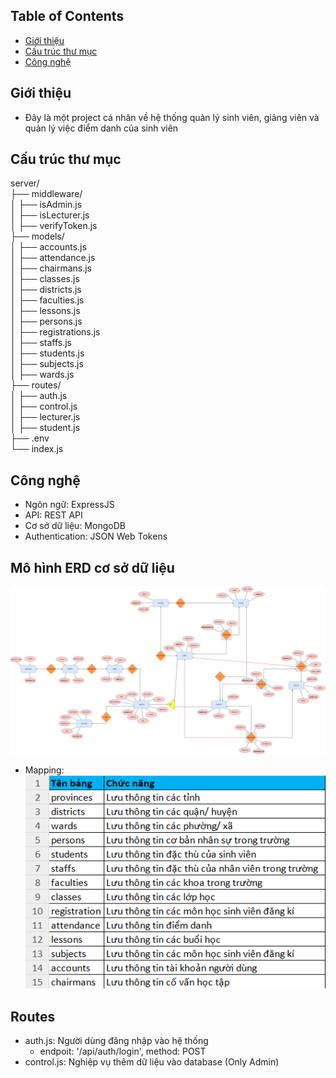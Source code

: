 ## Table of Contents
- [Giới thiệu](#gioi_thieu)
- [Cấu trúc thư mục](#cau_truc_thu_muc)
- [Công nghệ](#cong_nghe)
## Giới thiệu
- Đây là một project cá nhân về hệ thống quản lý sinh viên, giảng viên và quản lý việc điểm danh của sinh viên
## Cấu trúc thư mục
server/  
├── middleware/  
│ ├── isAdmin.js  
│ ├── isLecturer.js  
│ ├── verifyToken.js  
├── models/  
│ ├── accounts.js  
│ ├── attendance.js  
│ ├── chairmans.js  
│ ├── classes.js  
│ ├── districts.js  
│ ├── faculties.js  
│ ├── lessons.js  
│ ├── persons.js  
│ ├── registrations.js  
│ ├── staffs.js  
│ ├── students.js  
│ ├── subjects.js  
│ ├── wards.js  
├── routes/  
│ ├── auth.js  
│ ├── control.js  
│ ├── lecturer.js  
│ ├── student.js  
├── .env  
└── index.js  
## Công nghệ
- Ngôn ngữ: ExpressJS
- API: REST API
- Cơ sở dữ liệu: MongoDB
- Authentication: JSON Web Tokens
## Mô hình ERD cơ sở dữ liệu
![Database](https://github.com/NQP27/TrueConnectTest/blob/main/server/database.jpg)
- Mapping:
![Mapping](https://github.com/NQP27/TrueConnectTest/blob/main/server/mapping_database.png)
## Routes
- auth.js: Người dùng đăng nhập vào hệ thống
  + endpoit: '/api/auth/login', method: POST
- control.js: Nghiệp vụ thêm dữ liệu vào database (Only Admin)



